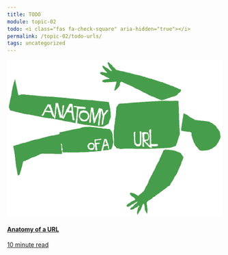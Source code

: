```yaml
---
title: TODO
module: topic-02
todo: <i class="fas fa-check-square" aria-hidden="true"></i>
permalink: /topic-02/todo-urls/
tags: uncategorized
---
```


<div class="row text-center">
  <div class="col-lg-4">
    <div class="bs-component">
      <div class="list-group">
        <a href="https://doepud.co.uk/blog/anatomy-of-a-url" target="_blank" class="list-group-item">
          <img class="icon-hw" src="../img/hw-icon-anatomy-url.png" />
          <h4 class="list-group-item-heading">Anatomy of a URL</h4>
          <div class="divider-hw"></div>
          <p class="list-group-item-text"><i class="far fa-clock" aria-hidden="true"></i> 10 minute read</p>
        </a>
      </div>
    </div>
  </div>
</div>
